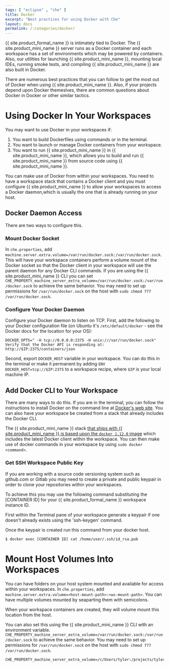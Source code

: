 ```yaml
---
tags: [ "eclipse" , "che" ]
title: Docker
excerpt: "Best practices for using Docker with Che"
layout: docs
permalink: /:categories/docker/
---
```

{{ site.product_formal_name }} is intimately tied to Docker. The {{ site.product_mini_name }} server runs as a Docker container and each workspace has a set of environments which may be powered by containers.  Also, our utilities for launching {{ site.product_mini_name }}, mounting local IDEs, running smoke tests, and compiling {{ site.product_mini_name }} are also built in Docker.

There are numerous best practices that you can follow to get the most out of Docker when using {{ site.product_mini_name }}. Also, if your projects depend upon Docker themeslves, there are common questions about Docker in Docker or other similar tactics.

# Using Docker In Your Workspaces  
You may want to use Docker in your workspaces if:
1. You want to build Dockerfiles using commands or in the terminal.
2. You want to launch or manage Docker containers from your workspace.
3. You want to run {{ site.product_mini_name }} in {{ site.product_mini_name }}, which allows you to build and run {{ site.product_mini_name }} from source code using {{ site.product_mini_name }}.

You can make use of Docker from within your workspaces. You need to have a workspace stack that contains a Docker client and you must configure {{ site.product_mini_name }} to allow your workspaces to access a Docker daemon,which is usually the one that is already running on your host.

## Docker Daemon Access
There are two ways to configure this.

### Mount Docker Socket
In `che.properties`, add `machine.server.extra.volume=/var/run/docker.sock:/var/run/docker.sock`. This will have your workspace containers perform a volume mount of the Docker socket so that the Docker client in your workspace will use the parent daemon for any Docker CLI commands. If you are using the {{ site.product_mini_name }} CLI you can set `CHE_PROPERTY_machine_server_extra_volume=/var/run/docker.sock:/var/run/docker.sock` to achieve the same behavior.  You may need to set up permissions for `/var/run/docker.sock` on the host with `sudo chmod 777 /var/run/docker.sock`.

### Configure Your Docker Daemon
Configure your Docker daemon to listen on TCP.  First, add the following to your Docker configuration file (on Ubuntu it's `/etc/default/docker` - see the Docker docs for the location for your OS):
```
DOCKER_OPTS=" -H tcp://0.0.0.0:2375 -H unix:///var/run/docker.sock"
Verify that the Docker API is responding at: http://$IP:2375/containers/json
```
Second, export `DOCKER_HOST` variable in your workspace. You can do this in the terminal or make it permanent by adding `ENV DOCKER_HOST=tcp://$IP:2375` to a workspace recipe, where `$IP` is your local machine IP.   

## Add Docker CLI to Your Workspace
There are many ways to do this. If you are in the terminal, you can follow the instructions to install Docker on the command line at [Docker's web site](https://docs.docker.com/engine/installation/).  You can also have your workspace be created from a stack that already includes the Docker CLI.

The {{ site.product_mini_name }} stack [that ships with {{ site.product_mini_name }} is based upon the `docker 1.12.0` image](https://github.com/eclipse/che-dockerfiles/blob/master/recipes/alpine_jdk8/Dockerfile#L9) which includes the latest Docker client within the workspace. You can then make use of docker commands in your workspace by using `sudo docker <command>`.

### Get SSH Workspace Public Key
If you are working with a source code versioning system such as github.com or Gitlab you may need to create a private and public keypair in order to clone your repositories within your workspaces.

To achieve this you may use the following command substituting the [CONTAINER ID] for your {{ site.product_formal_name }} workspace instance ID.

First within the Terminal pane of your workspace generate a keypair if one doesn't already exists using the 'ssh-keygen' command.

Once the keypair is created run this command from your docker host.

`$ docker exec [CONTAINER ID] cat /home/user/.ssh/id_rsa.pub`
# Mount Host Volumes Into Workspaces  
You can have folders on your host system mounted and available for access within your workspaces. In `che.properties`, add `machine.server.extra.volume=<host-mount-path>:<ws-mount-path>`. You can have multiple volumes mounted by seaparting them with semicolons.

When your workspace containers are created, they will volume mount this location from the host.

You can also set this using the {{ site.product_mini_name }} CLI with an environment variable.
`CHE_PROPERTY_machine_server_extra_volume=/var/run/docker.sock:/var/run/docker.sock` to achieve the same behavior.  You may need to set up permissions for `/var/run/docker.sock` on the host with `sudo chmod 777 /var/run/docker.sock`.

```text  
CHE_PROPERTY_machine_server_extra_volume=/c/Users/tyler:/projects/tyler;/c/Users/allsyon:/projects/allyson\
```
